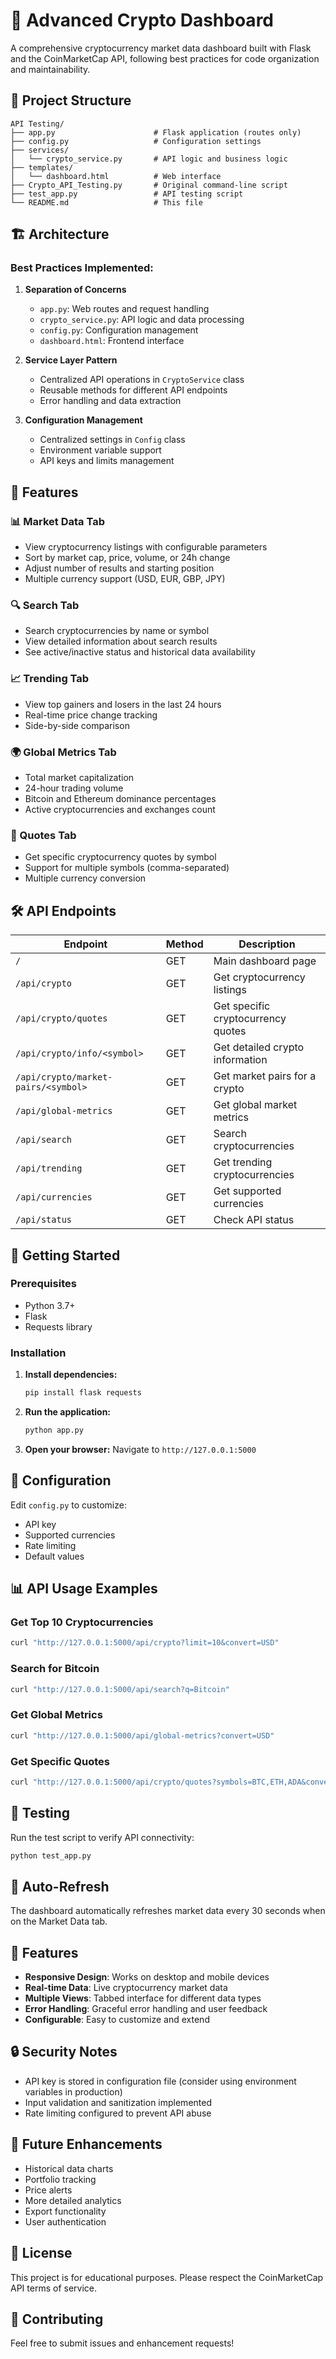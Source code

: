 # 🚀 Advanced Crypto Dashboard

A comprehensive cryptocurrency market data dashboard built with Flask and the CoinMarketCap API, following best practices for code organization and maintainability.

## 📁 Project Structure

```
API Testing/
├── app.py                      # Flask application (routes only)
├── config.py                   # Configuration settings
├── services/
│   └── crypto_service.py       # API logic and business logic
├── templates/
│   └── dashboard.html          # Web interface
├── Crypto_API_Testing.py       # Original command-line script
├── test_app.py                 # API testing script
└── README.md                   # This file
```

## 🏗️ Architecture

### Best Practices Implemented:

1. **Separation of Concerns**
   - `app.py`: Web routes and request handling
   - `crypto_service.py`: API logic and data processing
   - `config.py`: Configuration management
   - `dashboard.html`: Frontend interface

2. **Service Layer Pattern**
   - Centralized API operations in `CryptoService` class
   - Reusable methods for different API endpoints
   - Error handling and data extraction

3. **Configuration Management**
   - Centralized settings in `Config` class
   - Environment variable support
   - API keys and limits management

## 🚀 Features

### 📊 Market Data Tab
- View cryptocurrency listings with configurable parameters
- Sort by market cap, price, volume, or 24h change
- Adjust number of results and starting position
- Multiple currency support (USD, EUR, GBP, JPY)

### 🔍 Search Tab
- Search cryptocurrencies by name or symbol
- View detailed information about search results
- See active/inactive status and historical data availability

### 📈 Trending Tab
- View top gainers and losers in the last 24 hours
- Real-time price change tracking
- Side-by-side comparison

### 🌍 Global Metrics Tab
- Total market capitalization
- 24-hour trading volume
- Bitcoin and Ethereum dominance percentages
- Active cryptocurrencies and exchanges count

### 💱 Quotes Tab
- Get specific cryptocurrency quotes by symbol
- Support for multiple symbols (comma-separated)
- Multiple currency conversion

## 🛠️ API Endpoints

| Endpoint | Method | Description |
|----------|--------|-------------|
| `/` | GET | Main dashboard page |
| `/api/crypto` | GET | Get cryptocurrency listings |
| `/api/crypto/quotes` | GET | Get specific cryptocurrency quotes |
| `/api/crypto/info/<symbol>` | GET | Get detailed crypto information |
| `/api/crypto/market-pairs/<symbol>` | GET | Get market pairs for a crypto |
| `/api/global-metrics` | GET | Get global market metrics |
| `/api/search` | GET | Search cryptocurrencies |
| `/api/trending` | GET | Get trending cryptocurrencies |
| `/api/currencies` | GET | Get supported currencies |
| `/api/status` | GET | Check API status |

## 🚀 Getting Started

### Prerequisites
- Python 3.7+
- Flask
- Requests library

### Installation

1. **Install dependencies:**
   ```bash
   pip install flask requests
   ```

2. **Run the application:**
   ```bash
   python app.py
   ```

3. **Open your browser:**
   Navigate to `http://127.0.0.1:5000`

## 🔧 Configuration

Edit `config.py` to customize:
- API key
- Supported currencies
- Rate limiting
- Default values

## 📊 API Usage Examples

### Get Top 10 Cryptocurrencies
```bash
curl "http://127.0.0.1:5000/api/crypto?limit=10&convert=USD"
```

### Search for Bitcoin
```bash
curl "http://127.0.0.1:5000/api/search?q=Bitcoin"
```

### Get Global Metrics
```bash
curl "http://127.0.0.1:5000/api/global-metrics?convert=USD"
```

### Get Specific Quotes
```bash
curl "http://127.0.0.1:5000/api/crypto/quotes?symbols=BTC,ETH,ADA&convert=USD"
```

## 🧪 Testing

Run the test script to verify API connectivity:
```bash
python test_app.py
```

## 🔄 Auto-Refresh

The dashboard automatically refreshes market data every 30 seconds when on the Market Data tab.

## 🎨 Features

- **Responsive Design**: Works on desktop and mobile devices
- **Real-time Data**: Live cryptocurrency market data
- **Multiple Views**: Tabbed interface for different data types
- **Error Handling**: Graceful error handling and user feedback
- **Configurable**: Easy to customize and extend

## 🔒 Security Notes

- API key is stored in configuration file (consider using environment variables in production)
- Input validation and sanitization implemented
- Rate limiting configured to prevent API abuse

## 🚀 Future Enhancements

- Historical data charts
- Portfolio tracking
- Price alerts
- More detailed analytics
- Export functionality
- User authentication

## 📝 License

This project is for educational purposes. Please respect the CoinMarketCap API terms of service.

## 🤝 Contributing

Feel free to submit issues and enhancement requests! 